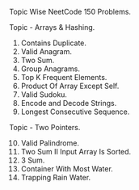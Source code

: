 Topic Wise NeetCode 150 Problems.

Topic - Arrays & Hashing.
1. Contains Duplicate.
2. Valid Anagram.
3. Two Sum.
4. Group Anagrams.
5. Top K Frequent Elements.
6. Product Of Array Except Self.
7. Valid Sudoku.
8. Encode and Decode Strings.
9. Longest Consecutive Sequence.

Topic - Two Pointers.

10. Valid Palindrome.
11. Two Sum II Input Array Is Sorted.
12. 3 Sum.
13. Container With Most Water.
14. Trapping Rain Water.

